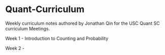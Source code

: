 # Quant-Curriculum

Weekly curriculum notes authored by Jonathan Qin for the USC Quant SC curriculum Meetings.

Week 1 - Introduction to Counting and Probability

Week 2 - 
